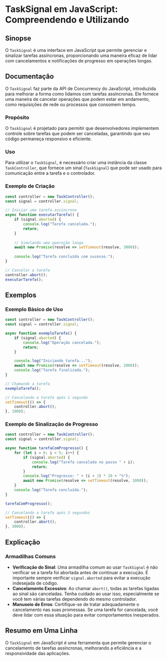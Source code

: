 <!--
Meta Description: # TaskSignal em JavaScript: Compreendendo e Utilizando ## Sinopse O `TaskSignal` é uma interface em JavaScript que permite gerenciar e sinalizar taref...
Meta Keywords: tarefa, uma, signal, que, controller
-->

# TaskSignal em JavaScript: Compreendendo e Utilizando

## Sinopse
O `TaskSignal` é uma interface em JavaScript que permite gerenciar e sinalizar tarefas assíncronas, proporcionando uma maneira eficaz de lidar com cancelamentos e notificações de progresso em operações longas.

## Documentação
O `TaskSignal` faz parte da API de Concurrency do JavaScript, introduzida para melhorar a forma como lidamos com tarefas assíncronas. Ele fornece uma maneira de cancelar operações que podem estar em andamento, como requisições de rede ou processos que consomem tempo. 

### Propósito
O `TaskSignal` é projetado para permitir que desenvolvedores implementem controle sobre tarefas que podem ser canceladas, garantindo que seu código permaneça responsivo e eficiente.

### Uso
Para utilizar o `TaskSignal`, é necessário criar uma instância da classe `TaskController`, que fornece um sinal (`TaskSignal`) que pode ser usado para comunicação entre a tarefa e o controlador. 

### Exemplo de Criação
```javascript
const controller = new TaskController();
const signal = controller.signal;

// Iniciar uma tarefa assíncrona
async function executarTarefa() {
    if (signal.aborted) {
        console.log("Tarefa cancelada.");
        return;
    }
    
    // Simulando uma operação longa
    await new Promise(resolve => setTimeout(resolve, 3000));
    
    console.log("Tarefa concluída com sucesso.");
}

// Cancelar a tarefa
controller.abort();
executarTarefa();
```

## Exemplos
### Exemplo Básico de Uso
```javascript
const controller = new TaskController();
const signal = controller.signal;

async function exemploTarefa() {
    if (signal.aborted) {
        console.log("Operação cancelada.");
        return;
    }

    console.log("Iniciando tarefa...");
    await new Promise(resolve => setTimeout(resolve, 2000));
    console.log("Tarefa finalizada.");
}

// Chamando a tarefa
exemploTarefa();

// Cancelando a tarefa após 1 segundo
setTimeout(() => {
    controller.abort();
}, 1000);
```

### Exemplo de Sinalização de Progresso
```javascript
const controller = new TaskController();
const signal = controller.signal;

async function tarefaComProgresso() {
    for (let i = 0; i < 5; i++) {
        if (signal.aborted) {
            console.log("Tarefa cancelada no passo " + i);
            return;
        }
        console.log("Progresso: " + (i + 1) * 20 + "%");
        await new Promise(resolve => setTimeout(resolve, 1000));
    }
    console.log("Tarefa concluída.");
}

tarefaComProgresso();

// Cancelando a tarefa após 3 segundos
setTimeout(() => {
    controller.abort();
}, 3000);
```

## Explicação
### Armadilhas Comuns
- **Verificação do Sinal**: Uma armadilha comum ao usar `TaskSignal` é não verificar se a tarefa foi abortada antes de continuar a execução. É importante sempre verificar `signal.aborted` para evitar a execução indesejada de código.
- **Cancelamento Excessivo**: Ao chamar `abort()`, todas as tarefas ligadas ao sinal são canceladas. Tenha cuidado ao usar isso, especialmente se você tem várias tarefas dependendo do mesmo controlador.
- **Manuseio de Erros**: Certifique-se de tratar adequadamente o cancelamento nas suas promessas. Se uma tarefa for cancelada, você deve lidar com essa situação para evitar comportamentos inesperados.

## Resumo em Uma Linha
O `TaskSignal` em JavaScript é uma ferramenta que permite gerenciar o cancelamento de tarefas assíncronas, melhorando a eficiência e a responsividade das aplicações.